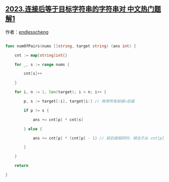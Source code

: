 ## [2023.连接后等于目标字符串的字符串对 中文热门题解1](https://leetcode.cn/problems/number-of-pairs-of-strings-with-concatenation-equal-to-target/solutions/100000/ha-xi-biao-zuo-fa-by-endlesscheng-y2ci)

作者：[endlesscheng](https://leetcode.cn/u/endlesscheng)

```go
func numOfPairs(nums []string, target string) (ans int) {
	cnt := map[string]int{}
	for _, s := range nums {
		cnt[s]++
	}
	for i, n := 1, len(target); i < n; i++ {
		p, s := target[:i], target[i:] // 枚举所有前缀+后缀
		if p != s {
			ans += cnt[p] * cnt[s]
		} else {
			ans += cnt[p] * (cnt[p] - 1) // 前后缀相同时，相当于从 cnt[p] 个下标中选择两个不同下标的排列数，即 A(cnt[p], 2)
		}
	}
	return
}
```